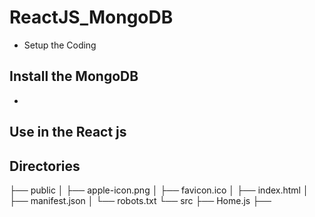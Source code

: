 # ReactJS_MongoDB
- Setup the Coding

## Install the MongoDB 
- 

## Use in the React js


## Directories 
├── public
│   ├── apple-icon.png
│   ├── favicon.ico
│   ├── index.html
│   ├── manifest.json
│   └── robots.txt
└── src
     ├── Home.js
     ├── 
     

